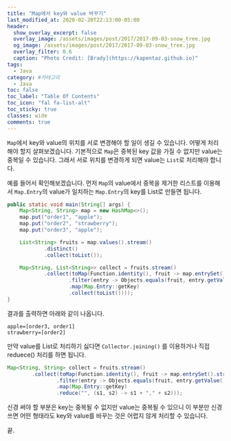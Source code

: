 ```yaml
---
title: "Map에서 key와 value 바꾸기"
last_modified_at: 2020-02-20T22:13:00-05:00
header:
  show_overlay_excerpt: false
  overlay_image: /assets/images/post/2017/2017-09-03-snow_tree.jpg
  og_image: /assets/images/post/2017/2017-09-03-snow_tree.jpg
  overlay_filter: 0.6
  caption: "Photo Credit: [Brady](https://kapentaz.github.io)"
tags:
  - Java
category: #카테고리
  - Java
toc: false
toc_label: "Table Of Contents"
toc_icon: "fal fa-list-alt"
toc_sticky: true
classes: wide
comments: true
---
```




`Map`에서 key와 value의 위치를 서로 변경해야 할 일이 생길 수 있습니다. 어떻게 처리해야 할지 살펴보겠습니다. 기본적으로 `Map`은 중복된 key 값을 가질 수 없지만 value는 중복일 수 있습니다. 그래서 서로 위치를 변경하게 되면 value는 `List`로 처리해야 합니다. 

예를 들어서 확인해보겠습니다. 먼저 `Map`의 value에서 중복을 제거한 리스트를 이용해서 `Map.Entry`의 value가 일치하는 `Map.Entry`의 key를 List로 만들면 됩니다.
```java
public static void main(String[] args) {
    Map<String, String> map = new HashMap<>();
    map.put("order1", "apple");
    map.put("order2", "strawberry");
    map.put("order3", "apple");

    List<String> fruits = map.values().stream()
            .distinct()
            .collect(toList());

    Map<String, List<String>> collect = fruits.stream()
            .collect(toMap(Function.identity(), fruit -> map.entrySet().stream()
                    .filter(entry -> Objects.equals(fruit, entry.getValue()))
                    .map(Map.Entry::getKey)
                    .collect(toList())));
}
```
결과를 출력하면 아래와 같이 나옵니다.
```
apple=[order3, order1]
strawberry=[order2]
```

만약 value를 List로 처리하기 싫다면 `Collector.joining()` 를 이용하거나 직접 reduece() 처리를 하면 됩니다.
```java
Map<String, String> collect = fruits.stream()  
        .collect(toMap(Function.identity(), fruit -> map.entrySet().stream()  
                .filter(entry -> Objects.equals(fruit, entry.getValue()))  
                .map(Map.Entry::getKey)  
                .reduce("", (s1, s2) -> s1 + "," + s2)));
```

신경 써야 할 부분은 key는 중복될 수 없지만 value는 중복될 수 있으니 이 부분만 신경 쓰면 어떤 형태라도 key와 value를 바꾸는 것은 어렵지 않게 처리할 수 있습니다. 

끝.
